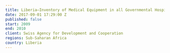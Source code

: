 ```yaml
---
title: Liberia—Inventory of Medical Equipment in all Governmental Hospitals
date: 2017-09-01 17:29:00 Z
published: false
start: 2009
end: 2010
client: Swiss Agency for Development and Cooperation
regions: Sub-Saharan Africa
country: Liberia
---
```


